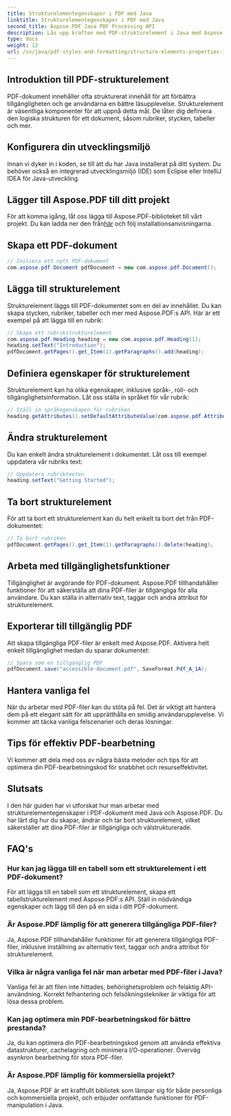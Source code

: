 ```yaml
---
title: Strukturelementegenskaper i PDF med Java
linktitle: Strukturelementegenskaper i PDF med Java
second_title: Aspose.PDF Java PDF Processing API
description: Lås upp kraften med PDF-strukturelement i Java med Aspose.PDF. Lär dig att skapa, ändra och optimera PDF-filer för tillgänglighet.
type: docs
weight: 12
url: /sv/java/pdf-styles-and-formatting/structure-elements-properties-in-pdf-using-java/
---
```


## Introduktion till PDF-strukturelement

PDF-dokument innehåller ofta strukturerat innehåll för att förbättra tillgängligheten och ge användarna en bättre läsupplevelse. Strukturelement är väsentliga komponenter för att uppnå detta mål. De låter dig definiera den logiska strukturen för ett dokument, såsom rubriker, stycken, tabeller och mer.

## Konfigurera din utvecklingsmiljö

Innan vi dyker in i koden, se till att du har Java installerat på ditt system. Du behöver också en integrerad utvecklingsmiljö (IDE) som Eclipse eller IntelliJ IDEA för Java-utveckling.

## Lägger till Aspose.PDF till ditt projekt

 För att komma igång, låt oss lägga till Aspose.PDF-biblioteket till vårt projekt. Du kan ladda ner den från[här](https://releases.aspose.com/pdf/java/) och följ installationsanvisningarna.

## Skapa ett PDF-dokument

```java
// Initiera ett nytt PDF-dokument
com.aspose.pdf.Document pdfDocument = new com.aspose.pdf.Document();
```

## Lägga till strukturelement

Strukturelement läggs till PDF-dokumentet som en del av innehållet. Du kan skapa stycken, rubriker, tabeller och mer med Aspose.PDF:s API. Här är ett exempel på att lägga till en rubrik:

```java
// Skapa ett rubrikstrukturelement
com.aspose.pdf.Heading heading = new com.aspose.pdf.Heading(1);
heading.setText("Introduction");
pdfDocument.getPages().get_Item(1).getParagraphs().add(heading);
```

## Definiera egenskaper för strukturelement

Strukturelement kan ha olika egenskaper, inklusive språk-, roll- och tillgänglighetsinformation. Låt oss ställa in språket för vår rubrik:

```java
// Ställ in språkegenskapen för rubriken
heading.getAttributes().setDefaultAttributeValue(com.aspose.pdf.AttributeKeys.Lang, "en-US");
```

## Ändra strukturelement

Du kan enkelt ändra strukturelement i dokumentet. Låt oss till exempel uppdatera vår rubriks text:

```java
// Uppdatera rubriktexten
heading.setText("Getting Started");
```

## Ta bort strukturelement

För att ta bort ett strukturelement kan du helt enkelt ta bort det från PDF-dokumentet:

```java
// Ta bort rubriken
pdfDocument.getPages().get_Item(1).getParagraphs().delete(heading);
```

## Arbeta med tillgänglighetsfunktioner

Tillgänglighet är avgörande för PDF-dokument. Aspose.PDF tillhandahåller funktioner för att säkerställa att dina PDF-filer är tillgängliga för alla användare. Du kan ställa in alternativ text, taggar och andra attribut för strukturelement.

## Exporterar till tillgänglig PDF

Att skapa tillgängliga PDF-filer är enkelt med Aspose.PDF. Aktivera helt enkelt tillgänglighet medan du sparar dokumentet:

```java
// Spara som en tillgänglig PDF
pdfDocument.save("accessible-document.pdf", SaveFormat.Pdf_A_1A);
```

## Hantera vanliga fel

När du arbetar med PDF-filer kan du stöta på fel. Det är viktigt att hantera dem på ett elegant sätt för att upprätthålla en smidig användarupplevelse. Vi kommer att täcka vanliga felscenarier och deras lösningar.

## Tips för effektiv PDF-bearbetning

Vi kommer att dela med oss av några bästa metoder och tips för att optimera din PDF-bearbetningskod för snabbhet och resurseffektivitet.

## Slutsats

I den här guiden har vi utforskat hur man arbetar med strukturelementegenskaper i PDF-dokument med Java och Aspose.PDF. Du har lärt dig hur du skapar, ändrar och tar bort strukturelement, vilket säkerställer att dina PDF-filer är tillgängliga och välstrukturerade.

## FAQ's

### Hur kan jag lägga till en tabell som ett strukturelement i ett PDF-dokument?

För att lägga till en tabell som ett strukturelement, skapa ett tabellstrukturelement med Aspose.PDF:s API. Ställ in nödvändiga egenskaper och lägg till den på en sida i ditt PDF-dokument.

### Är Aspose.PDF lämplig för att generera tillgängliga PDF-filer?

Ja, Aspose.PDF tillhandahåller funktioner för att generera tillgängliga PDF-filer, inklusive inställning av alternativ text, taggar och andra attribut för strukturelement.

### Vilka är några vanliga fel när man arbetar med PDF-filer i Java?

Vanliga fel är att filen inte hittades, behörighetsproblem och felaktig API-användning. Korrekt felhantering och felsökningstekniker är viktiga för att lösa dessa problem.

### Kan jag optimera min PDF-bearbetningskod för bättre prestanda?

Ja, du kan optimera din PDF-bearbetningskod genom att använda effektiva datastrukturer, cachelagring och minimera I/O-operationer. Överväg asynkron bearbetning för stora PDF-filer.

### Är Aspose.PDF lämplig för kommersiella projekt?

Ja, Aspose.PDF är ett kraftfullt bibliotek som lämpar sig för både personliga och kommersiella projekt, och erbjuder omfattande funktioner för PDF-manipulation i Java.